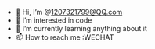 - 👋 Hi, I’m @1207321799@QQ.com
- 👀 I’m interested in code
- 🌱 I’m currently learning anything about it
- 📫 How to reach me :WECHAT

<!---
1207321799/1207321799 is a ✨ special ✨ repository because its `README.md` (this file) appears on your GitHub profile.
You can click the Preview link to take a look at your changes.
--->
